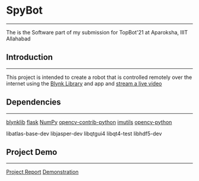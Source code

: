 # SpyBot
---
The is the Software part of my submission for TopBot'21 at Aparoksha, IIIT Allahabad

## Introduction
---
This project is intended to create a robot that is controlled remotely over the internet using the [Blynk Library](https://github.com/blynkkk/blynk-library) and app
and [stream a live video](https://github.com/EbenKouao/pi-camera-stream-flask)

## Dependencies
---
[blynklib](https://pypi.org/project/blynklib/)
[flask](https://pypi.org/project/Flask/)
[NumPy](https://pypi.org/project/numpy/)
[opencv-contrib-python](https://pypi.org/project/opencv-contrib-python/)
[imutils](https://pypi.org/project/imutils/)
[opencv-python](https://pypi.org/project/opencv-python/)

libatlas-base-dev
libjasper-dev
libqtgui4 
libqt4-test
libhdf5-dev

## Project Demo
---
[Project Report](https://drive.google.com/file/d/1ZDXRLLzFm_0xgGlmyj99mLBZO8jeV4Gk/view?usp=sharing)
[Demonstration](https://drive.google.com/file/d/14p7yhDLUatJf0sudLrYbs3ge1eWC6aun/view?usp=sharing)
